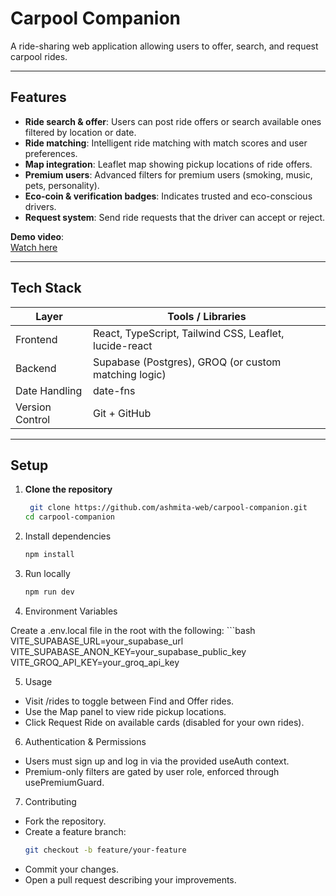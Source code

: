 # Carpool Companion

A ride-sharing web application allowing users to offer, search, and request carpool rides.

---

## Features

- **Ride search & offer**: Users can post ride offers or search available ones filtered by location or date.  
- **Ride matching**: Intelligent ride matching with match scores and user preferences.  
- **Map integration**: Leaflet map showing pickup locations of ride offers.  
- **Premium users**: Advanced filters for premium users (smoking, music, pets, personality).  
- **Eco‑coin & verification badges**: Indicates trusted and eco-conscious drivers.  
- **Request system**: Send ride requests that the driver can accept or reject.

**Demo video**:  
[Watch here](https://drive.google.com/file/d/1ItyXA2zX-JAgXKeTFNc870KlFQp7K1kP/view?usp=sharing)

---

## Tech Stack

| Layer           | Tools / Libraries                                      |
|----------------|--------------------------------------------------------|
| Frontend        | React, TypeScript, Tailwind CSS, Leaflet, lucide-react |
| Backend         | Supabase (Postgres), GROQ (or custom matching logic)  |
| Date Handling   | date-fns                                               |
| Version Control | Git + GitHub                                           |

---

## Setup

1. **Clone the repository**  
   ```bash
    git clone https://github.com/ashmita-web/carpool-companion.git
   cd carpool-companion

2. Install dependencies
    ```bash
    npm install

3. Run locally
    ```bash
    npm run dev

4. Environment Variables

Create a .env.local file in the root with the following:
    ```bash
    VITE_SUPABASE_URL=your_supabase_url
    VITE_SUPABASE_ANON_KEY=your_supabase_public_key
    VITE_GROQ_API_KEY=your_groq_api_key

5. Usage

- Visit /rides to toggle between Find and Offer rides.
- Use the Map panel to view ride pickup locations.
- Click Request Ride on available cards (disabled for your own rides).

6. Authentication & Permissions

- Users must sign up and log in via the provided useAuth context.
- Premium-only filters are gated by user role, enforced through usePremiumGuard.

7. Contributing

- Fork the repository.
- Create a feature branch:
    ```bash
    git checkout -b feature/your-feature
- Commit your changes.
- Open a pull request describing your improvements.
